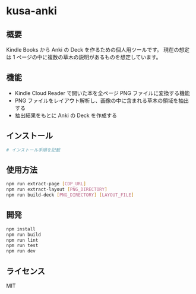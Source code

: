# kusa-anki

## 概要

Kindle Books から Anki の Deck を作るための個人用ツールです。
現在の想定は 1 ページの中に複数の草木の説明があるものを想定しています。

## 機能

- Kindle Cloud Reader で開いた本を全ページ PNG ファイルに変換する機能
- PNG ファイルをレイアウト解析し、画像の中に含まれる草木の領域を抽出する
- 抽出結果をもとに Anki の Deck を作成する

## インストール

```bash
# インストール手順を記載
```

## 使用方法

```bash
npm run extract-page [CDP_URL]
npm run extract-layout [PNG_DIRECTORY]
npm run build-deck [PNG_DIRECTORY] [LAYOUT_FILE]
```

## 開発

```bash
npm install
npm run build
npm run lint
npm run test
npm run dev
```

## ライセンス

MIT
